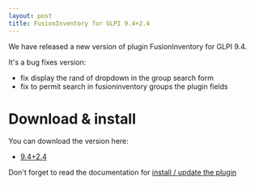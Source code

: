 ```yaml
---
layout: post
title: FusionInventory for GLPI 9.4+2.4
---
```


We have released a new version of plugin FusionInventory for GLPI 9.4.

It's a bug fixes version:

* fix display the rand of dropdown in the group search form
* fix to permit search in fusioninventory groups the plugin fields



# Download & install

You can download the version here: 

* [9.4+2.4](https://github.com/fusioninventory/fusioninventory-for-glpi/releases/tag/glpi9.4%2B2.4)


Don't forget to read the documentation for [install / update the plugin](http://fusioninventory.org/documentation/fi4g/installation.html)

